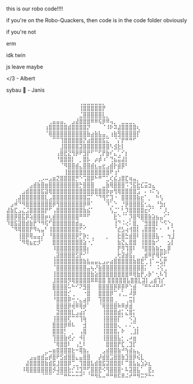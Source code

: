this is our robo code!!!!

if you're on the Robo-Quackers, then code is in the code folder obviously

if you're not

erm

idk twin

js leave maybe

</3 - Albert

sybau 🥀 - Janis

⠀⠀⠀⠀⠀⠀⠀⠀⠀⠀⠀⠀⠀⠀⠀⠀⠀⠀⠀⢀⣀⣀⣀⣀⣀⡀⠀⠀⠀⠀⠀⠀⠀⠀⠀⠀⠀⠀⠀⠀⠀⠀⠀⠀
⠀⠀⠀⠀⠀⠀⠀⠀⠀⠀⠀⠀⠀⠀⠀⠀⠀⠀⠀⢸⣿⣿⣿⣿⣿⡟⠀⠀⠀⠀⠀⠀⠀⠀⠀⠀⠀⠀⠀⠀⠀⠀⠀⠀
⠀⠀⠀⠀⠀⠀⠀⠀⠀⠀⠀⠀⠀⠀⠀⠀⠀⠀⠀⣈⣿⣿⣿⣿⣿⣇⡀⠀⠀⠀⠀⠀⠀⠀⠀⠀⠀⠀⠀⠀⠀⠀⠀⠀
⠀⠀⠀⠀⠀⠀⠀⠀⠀⠀⠀⢀⣤⣤⣤⡀⠀⣠⣼⣿⣿⣿⠿⠿⢯⡿⠿⢤⡀⠀⣀⣀⣀⡀⠀⠀⠀⠀⠀⠀⠀⠀⠀⠀
⠀⠀⠀⠀⠀⠀⠀⠀⠀⠀⢰⣿⣿⣿⣿⣿⣾⣿⣿⣿⣿⡝⠀⠀⠀⠈⠸⠗⠽⣼⣿⣿⣿⣿⢆⠀⠀⠀⠀⠀⠀⠀⠀⠀
⠀⠀⠀⠀⠀⠀⠀⠀⠀⠀⠈⢿⣿⣿⣿⣿⣿⣿⣿⣿⣿⣷⣴⣷⣧⣤⡀⢰⣷⣻⣿⣿⣿⣿⡏⠀⠀⠀⠀⠀⠀⠀⠀⠀
⠀⠀⠀⠀⠀⠀⠀⠀⠀⠀⠀⠀⠉⠉⢹⣿⣿⣿⣿⣿⡝⣴⣿⣿⣿⣯⣍⠀⠈⡌⡟⠛⠛⠋⠀⠀⠀⠀⠀⠀⠀⠀⠀⠀
⠀⠀⠀⠀⠀⠀⠀⠀⠀⠀⠀⠀⠀⠀⣸⣿⣿⣿⣿⣽⣿⣿⣿⣿⣿⣿⣿⠣⣺⣗⡇⠀⠀⠀⠀⠀⠀⠀⠀⠀⠀⠀⠀⠀
⠀⠀⠀⠀⠀⠀⠀⠀⠀⠀⠀⠀⠀⢠⣿⣟⣝⢻⡿⠟⣻⡟⠋⠉⢋⡟⣷⠎⣄⢁⠊⡆⠀⠀⠀⠀⠀⠀⠀⠀⠀⠀⠀⠀
⠀⠀⠀⠀⠀⠀⠀⠀⠀⠀⠀⠀⠀⠘⣿⣿⣿⡇⠀⡀⣿⡧⠀⡴⡾⠰⠁⢙⣦⣭⣼⡇⠀⠀⠀⠀⠀⠀⠀⠀⠀⠀⠀⠀
⠀⠀⠀⠀⠀⠀⠀⠀⠀⠀⠀⠀⠀⠀⠈⠻⣿⣿⣾⣄⣿⣿⣾⣆⣤⣖⣠⣾⡗⣾⡿⠃⠀⠀⠀⠀⠀⠀⠀⠀⠀⠀⠀⠀
⠀⠀⠀⠀⠀⠀⠀⠀⠀⠀⠀⠀⠀⠀⠀⢸⣿⣿⣿⣿⣿⣿⣿⣿⣿⣿⣿⠟⢰⠃⠀⠀⠀⠀⠀⠀⠀⠀⠀⠀⠀⠀⠀⠀
⠀⠀⠀⠀⠀⠀⠀⠀⢀⡠⠤⣠⣶⣝⣿⣿⣿⣿⡛⠑⢩⣿⡿⠓⠛⠉⣁⢎⣮⣰⣿⣏⢶⣤⡀⠀⠀⠀⠀⠀⠀⠀⠀⠀
⠀⠀⠀⠀⠀⠀⣠⣾⣷⣿⣶⣿⣿⣿⣿⣿⣿⣿⣿⡓⣿⣿⣿⠀⠀⣀⣷⢿⣿⣿⣿⠩⢙⣯⣗⣎⣭⣲⣄⠀⠀⠀⠀⠀
⠀⠀⠀⠀⣠⣾⣿⣿⣿⣯⣽⢿⣿⣿⣿⣿⣿⣿⣿⣿⣿⣿⣿⣿⣿⣿⡷⡶⢻⢿⣿⣿⣿⣿⣩⠀⠄⠰⠍⢢⠀⠀⠀⠀
⠀⠀⢀⣼⣿⣿⣿⣿⣿⣿⣇⣠⣿⣿⣿⣿⣿⣿⣿⣿⣿⣭⠁⠈⠙⢻⣋⣹⠐⠀⣿⣿⣿⣿⣷⣖⠁⡀⠀⠓⢣⠀⠀⠀
⠀⣠⠾⠙⠻⣿⣿⣿⣿⣿⣿⣿⡿⢻⣿⣿⣿⣿⣿⣿⡿⠿⠁⠀⠀⠀⠹⢁⠑⠀⡘⡿⣿⣿⣿⣯⢂⣄⡀⠘⣳⡆⠀⠀
⣼⣷⣏⣠⣌⣨⣿⣿⣿⣿⡟⠋⢠⣿⣿⣿⣿⣿⣿⣿⣷⣮⠁⠀⠀⠀⠀⢣⣈⠁⢃⡹⣿⣿⣿⣿⣖⠎⠁⠀⠁⡸⡀⠀
⣿⣿⡿⣿⣯⡿⢵⣿⣿⣿⡶⢆⣾⣿⣿⣿⣿⣿⣿⠛⠛⠋⠀⠀⠀⠀⠀⠀⣗⠑⠈⠁⡹⣿⠻⣿⣿⣷⣵⣦⣤⠊⠁⠀
⠹⣿⣯⣽⣿⣾⣷⡟⠙⠻⢯⠋⣿⣿⣿⣿⣿⣿⣾⣤⡀⠀⠀⠀⠀⠀⠀⠀⢸⠙⠨⢔⠅⣿⡀⠈⣻⣿⣿⡇⠑⠫⠑⡄
⠀⠈⠻⢿⣿⣿⡟⠻⢦⣤⠃⢸⣿⣿⣿⣿⣿⣿⣿⡋⠊⠀⠀⠀⠀⠀⠀⠀⠈⣞⣣⢴⢺⣿⡇⢠⣿⣿⣿⠂⠂⠀⠃⢡
⠀⠀⠀⢸⣿⡿⢿⣤⣤⡜⠀⠘⣿⣿⣿⣿⣿⣿⡿⡋⡷⡂⢀⠀⠀⠀⡀⠀⠀⣗⣿⣓⣾⣿⠇⢸⣿⣿⣿⣧⠠⠀⢲⣸
⠀⠀⠀⠈⠻⢿⣦⣖⡺⠁⠀⠀⣿⣿⣿⣿⣿⣿⣿⣿⣵⠐⡈⠀⠀⠀⠀⠀⠀⣷⣝⣄⣿⣿⠀⢸⣿⣿⣷⠊⠀⠀⣢⡇
⠀⠀⠀⠀⠀⠀⠀⠀⠀⠀⠀⠀⠸⣿⣿⣿⣿⣿⣿⣿⣿⡆⠀⠀⠀⠀⠀⠀⠀⡟⡻⢹⣿⠇⠀⠘⣿⣿⣷⣷⣥⣄⡿⠀
⠀⠀⠀⠀⠀⠀⠀⠀⠀⠀⠀⠀⢀⣽⣿⣿⣿⣿⣫⡟⠊⠁⠀⠀⠀⠀⠀⠀⢀⢗⣽⣾⣯⡄⠀⢀⣾⠿⡟⢿⢟⣋⠁⠀
⠀⠀⠀⠀⠀⠀⠀⠀⠀⠀⠀⠀⢸⣿⣿⣿⣿⣿⣿⣿⣷⣧⣤⣤⣄⣠⡤⣴⣿⣿⣿⣿⣿⣷⣿⣟⢁⢸⠁⠤⣣⡟⠀⠀
⠀⠀⠀⠀⠀⠀⠀⠀⠀⠀⠀⠀⠈⣿⣿⣿⣿⣿⣿⣿⣿⣤⢦⠜⣷⣿⣿⣿⣿⣿⣿⣿⣿⣿⣿⣿⡅⠈⠀⠨⢪⢁⠀⠀
⠀⠀⠀⠀⠀⠀⠀⠀⠀⠀⠀⠀⢸⣿⣿⣿⣿⣿⣿⣿⣿⣿⣷⣵⣿⣿⣿⣿⣿⣿⣿⣿⠿⢿⣷⡟⡠⡷⠁⢂⠧⢹⠀⠀
⠀⠀⠀⠀⠀⠀⠀⠀⠀⠀⠀⠀⣸⣿⣿⣿⡻⢿⣿⣿⣿⣿⠿⠿⣿⣿ ⣿⣿⣿⣿⣿⣧⣿⣿⣇⣽⡇⣠⣾⢹⡎⠀⠀
⠀⠀⠀⠀⠀⠀⠀⠀⠀⠀⠀⠀⣿⣿⣿⣿⠥⠓⠊⠝⣻⣿⠀⠀⣿⣿⣿⣿⡿⡿⡿⠟⢑⣾⠀⠈⠛⠓⠚⠛⠚⠁⠀⠀
⠀⠀⠀⠀⠀⠀⠀⠀⠀⠀⠀⠀⢸⣿⣿⣿⡊⢀⠀⠀⠐⣿⠀⠀⣿⣿⣿⡿⠉⢠⢁⡀⠼⡿⠀⠀⠀⠀⠀⠀⠀⠀⠀⠀
⠀⠀⠀⠀⠀⠀⠀⠀⠀⠀⠀⠀⠘⣿⣿⣿⡿⢒⡐⣄⣴⡿⠀⠀⢹⣿⣿⣿⢀⠀⠀⢀⣭⡇⠀⠀⠀⠀⠀⠀⠀⠀⠀⠀
⠀⠀⠀⠀⠀⠀⠀⠀⠀⠀⠀⠀⠀⣿⣿⣿⡿⢾⠿⢿⡾⠁⠀⠀⠈⢿⣿⣿⣿⠷⠿⡾⣾⠀⠀⠀⠀⠀⠀⠀⠀⠀⠀⠀
⠀⠀⠀⠀⠀⠀⠀⠀⠀⠀⠀⠀⠀⣽⣿⣿⣿⣇⣠⣴⡎⠀⠀⠀⠀⢸⣿⣿⣿⣾⡅⣌⣿⡅⠀⠀⠀⠀⠀⠀⠀⠀⠀⠀
⠀⠀⠀⠀⠀⠀⠀⠀⠀⠀⠀⠀⢸⣿⣿⣿⢏⠉⠉⢹⢷⠀⠀⠀⠀⢸⣿⣿⣿⡏⠁⠀⠪⣱⠀⠀⠀⠀⠀⠀⠀⠀⠀⠀
⠀⠀⠀⠀⠀⠀⠀⠀⠀⠀⠀⠀⣿⣿⣿⡿⠿⠧⠀⠀⣺⠀⠀⠀⠀⢸⣿⣿⣿⢄⠀⠄⠌⡉⡀⠀⠀⠀⠀⠀⠀⠀⠀⠀
⠀⠀⠀⠀⠀⠀⠀⠀⠀⠀⠀⠀⣿⣿⣿⡃⠀⡀⠀⢠⣿⠀⠀⠀⠀⢸⣿⣿⣿⡄⠗⠀⢀⣸⡇⠀⠀⠀⠀⠀⠀⠀⠀⠀
⠀⠀⠀⠀⠀⠀⠀⠀⠀⠀⠀⠀⢹⣿⣿⣷⢞⡔⠀⠺⡇⠀⠀⠀⠀⢸⣿⣿⣿⣧⡂⢀⠴⣶⠀⠀⠀⠀⠀⠀⠀⠀⠀⠀
⠀⠀⠀⠀⠀⠀⠀⠀⠀⠀⠀⠀⠈⢿⣿⣿⠇⠀⢠⣃⠇⠀⠀⠀⠀⠀⣿⣿⣿⡟⣏⢀⣹⡏⠀⠀⠀⠀⠀⠀⠀⠀⠀⠀
⠀⠀⠀⠀⠀⠀⠀⠀⠀⠀⣀⠤⣶⣿⣿⣿⣿⣗⠒⢿⣷⡄⠀⠀⠀⣠⣾⣿⣿⣷⠚⢳⣾⣦⣄⠀⠀⠀⠀⠀⠀⠀⠀⠀
⠀⠀⠀⠀⠀⠀⣠⣤⣶⣾⣥⡾⣿⠟⣫⣾⣿⣿⣄⣤⣿⣿⠀⠀⡼⣾⣿⣩⣿⣿⣷⣹⣿⡿⢮⣇⠀⠀⠀⠀⠀⠀⠀⠀
⠀⠀⠀⠀⠀⣼⣿⣿⣿⣿⣷⣾⣯⣸⣿⣿⡿⢉⣀⢹⣿⣿⣧⣾⣿⣯⣽⣿⣿⣿⠇⠉⣿⣧⣦⣱⡵⣆⠀⠀⠀⠀⠀⠀
⠀⠀⠀⠀⠸⢿⣿⣿⣿⣿⣿⣿⡺⢼⣿⣿⣗⡊⣘⣹⡛⢋⣿⣿⣟⠪⢻⣿⣿⣿⠂⠧⣽⣿⣧⠁⠀⣟⡄⠀⠀⠀⠀⠀
⠀⠀⠀⠀⠀⠀⠀⠀⠀⠈⠉⠉⠀⠉⠉⠛⠓⠒⠒⠚⠁⠈⠛⠻⠧⠤⠛⠛⠿⠯⠿⠬⠞⠛⠻⠭⠝⠓⠂⠀⠀⠀⠀⠀
